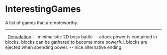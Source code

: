 InterestingGames
================

A list of games that are noteworthy.


-----------------------------------

. [Denudation](https://dl.dropboxusercontent.com/u/5333420/denudation.html)
-- minimalistic 2D boss battle
-- attack power is contained in blocks. blocks can be gathered to become more powerful. blocks are ejected when spending power.
-- nice alternative ending.
